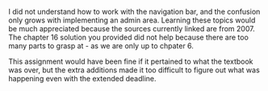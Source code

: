 I did not understand how to work with the navigation bar, and the confusion only grows with implementing an admin area.
Learning these topics would be much appreciated because the sources currently linked are from 2007.
The chapter 16 solution you provided did not help because there are too many parts to grasp at - as we are only up to chpater 6.

This assignment would have been fine if it pertained to what the textbook was over, but the extra additions made it too difficult to figure out what was happening even with the extended deadline.
